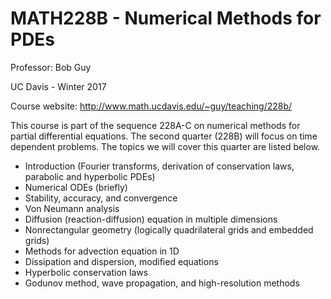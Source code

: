 # MATH228B - Numerical Methods for PDEs

Professor: Bob Guy

UC Davis - Winter 2017



Course website: http://www.math.ucdavis.edu/~guy/teaching/228b/

This course is part of the sequence 228A-C on numerical methods for partial differential equations. The second quarter (228B) will focus on time dependent problems. The topics we will cover this quarter are listed below. 

- Introduction (Fourier transforms, derivation of conservation laws, parabolic and hyperbolic PDEs)
- Numerical ODEs (briefly)
- Stability, accuracy, and convergence
- Von Neumann analysis
- Diffusion (reaction-diffusion) equation in multiple dimensions
- Nonrectangular geometry (logically quadrilateral grids and embedded grids)
- Methods for advection equation in 1D
- Dissipation and dispersion, modified equations
- Hyperbolic conservation laws
- Godunov method, wave propagation, and high-resolution methods
